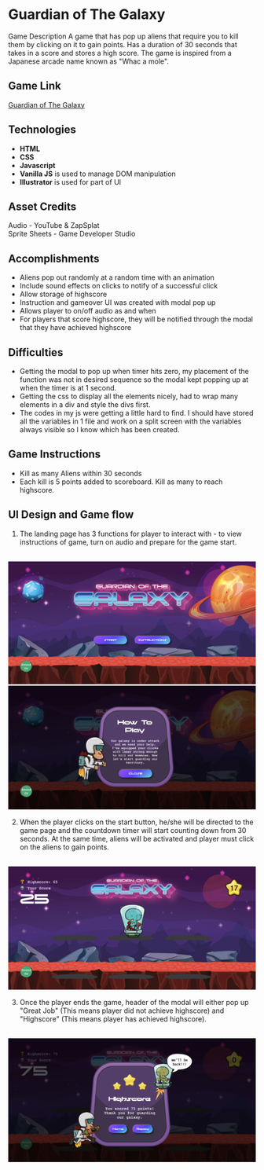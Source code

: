 # Guardian of The Galaxy
Game Description
A game that has pop up aliens that require you to kill them by clicking on it to gain points. Has a duration of 30 seconds that takes in a score and stores a high score. The game is inspired from a Japanese arcade name known as "Whac a mole".


## Game Link
<a href="https://faithchan.github.io/guardianofthegalaxy/">Guardian of The Galaxy</a>


## Technologies
* **HTML**
* **CSS**
* **Javascript**
* **Vanilla JS** is used to manage DOM manipulation 
* **Illustrator** is used for part of UI

## Asset Credits
Audio - YouTube & ZapSplat <br>
Sprite Sheets - Game Developer Studio

## Accomplishments
* Aliens pop out randomly at a random time with an animation
* Include sound effects on clicks to notify of a successful click
* Allow storage of highscore
* Instruction and gameover UI was created with modal pop up
* Allows player to on/off audio as and when
* For players that score highscore, they will be notified through the modal that they have achieved highscore

## Difficulties 
* Getting the modal to pop up when timer hits zero, my placement of the function was not in desired sequence so the modal kept popping up at when the timer is at 1 second.
* Getting the css to display all the elements nicely, had to wrap many elements in a div and style the divs first.
* The codes in my js were getting a little hard to find. I should have stored all the variables in 1 file and work on a split screen with the variables always visible so I know which has been created.

## Game Instructions
* Kill as many Aliens within 30 seconds
* Each kill is 5 points added to scoreboard. Kill as many to reach highscore.

## UI Design and Game flow
1. The landing page has 3 functions for player to interact with - to view instructions of game, turn on audio and prepare for the game start. <br>
<br>
<img src="images/UI1.png" width="600px"/><br>
<img src="images/UI2.png" width="600px"/><br>

2. When the player clicks on the start button, he/she will be directed to the game page and the countdown timer will start counting down from 30 seconds. At the same time, aliens will be activated and player must click on the aliens to gain points. <br>
<br>
<img src="images/UI3.png" width="600px"/><br>

3. Once the player ends the game, header of the modal will either pop up "Great Job" (This means player did not achieve highscore) and "Highscore" (This means player has achieved highscore).<br>
<br>
<img src="images/UI4.png" width="600px"/><br>









